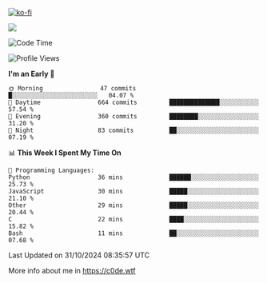 [![ko-fi](https://ko-fi.com/img/githubbutton_sm.svg)](https://ko-fi.com/Z8Z4Y2LKX)

<a href="https://wakatime.com"><img src="https://wakatime.com/share/@c0dezin/b7f18a7c-ab3a-40b8-8bc7-b1b7bf71f1d6.svg" /></a>

<!--START_SECTION:waka-->
![Code Time](http://img.shields.io/badge/Code%20Time-132%20hrs%202%20mins-blue)

![Profile Views](http://img.shields.io/badge/Profile%20Views-2-blue)

**I'm an Early 🐤** 

```text
🌞 Morning                47 commits          █░░░░░░░░░░░░░░░░░░░░░░░░   04.07 % 
🌆 Daytime                664 commits         ██████████████░░░░░░░░░░░   57.54 % 
🌃 Evening                360 commits         ████████░░░░░░░░░░░░░░░░░   31.20 % 
🌙 Night                  83 commits          ██░░░░░░░░░░░░░░░░░░░░░░░   07.19 % 
```


📊 **This Week I Spent My Time On** 

```text
💬 Programming Languages: 
Python                   36 mins             ██████░░░░░░░░░░░░░░░░░░░   25.73 % 
JavaScript               30 mins             █████░░░░░░░░░░░░░░░░░░░░   21.10 % 
Other                    29 mins             █████░░░░░░░░░░░░░░░░░░░░   20.44 % 
C                        22 mins             ████░░░░░░░░░░░░░░░░░░░░░   15.82 % 
Bash                     11 mins             ██░░░░░░░░░░░░░░░░░░░░░░░   07.68 % 
```


 Last Updated on 31/10/2024 08:35:57 UTC
<!--END_SECTION:waka-->

More info about me in https://c0de.wtf
